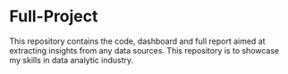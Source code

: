 # Full-Project
This repository contains the code, dashboard and full report aimed at extracting insights from any data sources. This repository is to showcase my skills in data analytic industry.
